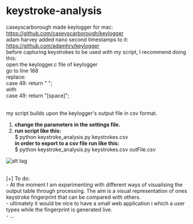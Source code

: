 # keystroke-analysis
caseyscarborough made keylogger for mac: https://github.com/caseyscarborough/keylogger <br>
adam harvey added nano second timestamps to it: https://github.com/adamhrv/keylogger<br>
before capturing keystrokes to be used with my script, I recommend doing this:<br>
open the keylogger.c file of keylogger<br>
go to line 168<br>
replace:<br>
case 49:  return " ";<br>
with<br>
case 49:  return "[space]";<br><br>

my script builds upon the keylogger's output file in csv format. 

1) 	<b>change the parameters in the settings file.</b> <br>
2)	<b>run script like this:</b> <br>
 			$ python keystroke_analysis.py keystrokes.csv <br>
	<b>in order to export to a csv file run like this:</b> <br>
			$ python keystroke_analysis.py keystrokes.csv outFile.csv <br>


![alt tag](https://raw.github.com/leoneckert/keystroke-analysis/master/raw_fingerprint.png)

<br>
[+] To do:<br>
- At the moment I am experimenting with different ways of visualising the output table through processing. The aim is a visual representation of ones keystroke fingerprint that can be compared with others.<br>
- ultimately it would be nice to have a small web application i which a user types while the fingerprint is generated live.<br>
- ... 